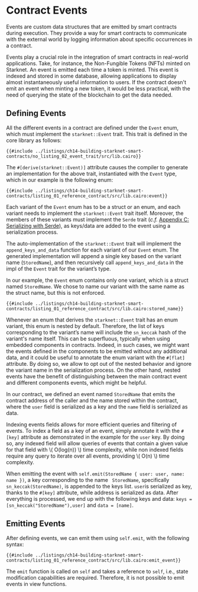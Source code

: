 # Contract Events

Events are custom data structures that are emitted by smart contracts during execution. They provide a way for smart contracts to communicate with the external world by logging information about specific occurrences in a contract.

Events play a crucial role in the integration of smart contracts in real-world applications. Take, for instance, the Non-Fungible Tokens (NFTs) minted on Starknet. An event is emitted each time a token is minted. This event is indexed and stored in some database, allowing applications to display almost instantaneously useful information to users. If the contract doesn't emit an event when minting a new token, it would be less practical, with the need of querying the state of the blockchain to get the data needed.

## Defining Events

All the different events in a contract are defined under the `Event` enum, which must implement the `starknet::Event` trait. This trait is defined in the core library as follows:

```cairo,noplayground
{{#include ../listings/ch14-building-starknet-smart-contracts/no_listing_02_event_trait/src/lib.cairo}}
```

The `#[derive(starknet::Event)]` attribute causes the compiler to generate an implementation for the above trait,
instantiated with the `Event` type, which in our example is the following enum:

```cairo,noplayground
{{#include ../listings/ch14-building-starknet-smart-contracts/listing_01_reference_contract/src/lib.cairo:event}}
```

Each variant of the `Event` enum has to be a struct or an enum, and each variant needs to implement the `starknet::Event` trait itself. Moreover, the members of these variants must implement the `Serde` trait (_c.f._ [Appendix C: Serializing with Serde][serde appendix]), as keys/data are added to the event using a serialization process.

The auto-implementation of the `starknet::Event` trait will implement the `append_keys_and_data` function for each variant of our `Event` enum. The generated implementation will append a single key based on the variant name (`StoredName`), and then recursively call `append_keys_and_data` in the impl of the `Event` trait for the variant’s type.

In our example, the `Event` enum contains only one variant, which is a struct named `StoredName`. We chose to name our variant with the same name as the struct name, but this is not enforced.

```cairo,noplayground
{{#include ../listings/ch14-building-starknet-smart-contracts/listing_01_reference_contract/src/lib.cairo:stored_name}}
```

Whenever an enum that derives the `starknet::Event` trait has an enum variant, this enum is nested by default. Therefore, the list of keys corresponding to the variant’s name will include the `sn_keccak` hash of the variant's name itself. This can be superfluous, typically when using embedded components in contracts. Indeed, in such cases, we might want the events defined in the components to be emitted without any additional data, and it could be useful to annotate the enum variant with the `#[flat]` attribute. By doing so, we allow to opt out of the nested behavior and ignore the variant name in the serialization process. On the other hand, nested events have the benefit of distinguishing between the main contract event and different components events, which might be helpful.

In our contract, we defined an event named `StoredName` that emits the contract address of the caller and the name stored within the contract, where the `user` field is serialized as a key and the `name` field is serialized as data.

Indexing events fields allows for more efficient queries and filtering of events. To index a field as a key of an event, simply annotate it with the `#[key]` attribute as demonstrated in the example for the `user` key. By doing so, any indexed field will allow queries of events that contain a given value for that field with \\( O(log(n)) \\) time complexity, while non indexed fields require any query to iterate over all events, providing \\( O(n) \\) time complexity.

When emitting the event with `self.emit(StoredName { user: user, name: name })`, a key corresponding to the name ` StoredName`, specifically `sn_keccak(StoredName)`, is appended to the keys list. `user`is serialized as key, thanks to the `#[key]` attribute, while address is serialized as data. After everything is processed, we end up with the following keys and data: `keys = [sn_keccak("StoredName"),user]` and `data = [name]`.

[serde appendix]: ./appendix-03-derivable-traits.md#serializing-with_serde

## Emitting Events

After defining events, we can emit them using `self.emit`, with the following syntax:

```cairo,noplayground
{{#include ../listings/ch14-building-starknet-smart-contracts/listing_01_reference_contract/src/lib.cairo:emit_event}}
```

The `emit` function is called on `self` and takes a reference to `self`, i.e., state modification capabilities are required. Therefore, it is not possible to emit events in view functions.

